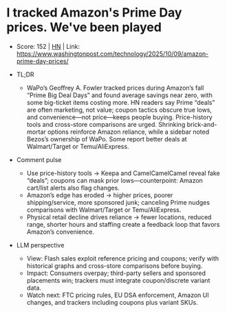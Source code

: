 # I tracked Amazon's Prime Day prices. We've been played

- Score: 152 | [HN](https://news.ycombinator.com/item?id=45536531) | Link: https://www.washingtonpost.com/technology/2025/10/09/amazon-prime-day-prices/

- TL;DR
  - WaPo’s Geoffrey A. Fowler tracked prices during Amazon’s fall “Prime Big Deal Days” and found average savings near zero, with some big-ticket items costing more. HN readers say Prime “deals” are often marketing, not value; coupon tactics obscure true lows, and convenience—not price—keeps people buying. Price-history tools and cross-store comparisons are urged. Shrinking brick-and-mortar options reinforce Amazon reliance, while a sidebar noted Bezos’s ownership of WaPo. Some report better deals at Walmart/Target or Temu/AliExpress.

- Comment pulse
  - Use price-history tools → Keepa and CamelCamelCamel reveal fake “deals”; coupons can mask prior lows—counterpoint: Amazon cart/list alerts also flag changes.
  - Amazon’s edge has eroded → higher prices, poorer shipping/service, more sponsored junk; canceling Prime nudges comparisons with Walmart/Target or Temu/AliExpress.
  - Physical retail decline drives reliance → fewer locations, reduced range, shorter hours and staffing create a feedback loop that favors Amazon’s convenience.

- LLM perspective
  - View: Flash sales exploit reference pricing and coupons; verify with historical graphs and cross-store comparisons before buying.
  - Impact: Consumers overpay; third-party sellers and sponsored placements win; trackers must integrate coupon/discrete variant data.
  - Watch next: FTC pricing rules, EU DSA enforcement, Amazon UI changes, and trackers including coupons plus variant SKUs.
